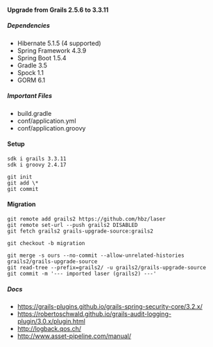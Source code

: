 
#### Upgrade from Grails 2.5.6 to 3.3.11

##### Dependencies

- Hibernate 5.1.5 (4 supported)
- Spring Framework 4.3.9
- Spring Boot 1.5.4
- Gradle 3.5
- Spock 1.1
- GORM 6.1

##### Important Files

- build.gradle
- conf/application.yml
- conf/application.groovy

#### Setup

    sdk i grails 3.3.11  
    sdk i groovy 2.4.17

    git init  
    git add \*     
    git commit  

#### Migration

    git remote add grails2 https://github.com/hbz/laser
    git remote set-url --push grails2 DISABLED
    git fetch grails2 grails-upgrade-source:grails2
    
    git checkout -b migration
    
    git merge -s ours --no-commit --allow-unrelated-histories grails2/grails-upgrade-source
    git read-tree --prefix=grails2/ -u grails2/grails-upgrade-source
    git commit -m '--- imported laser (grails2) ---'

##### Docs

- https://grails-plugins.github.io/grails-spring-security-core/3.2.x/
- https://robertoschwald.github.io/grails-audit-logging-plugin/3.0.x/plugin.html
- http://logback.qos.ch/
- http://www.asset-pipeline.com/manual/






